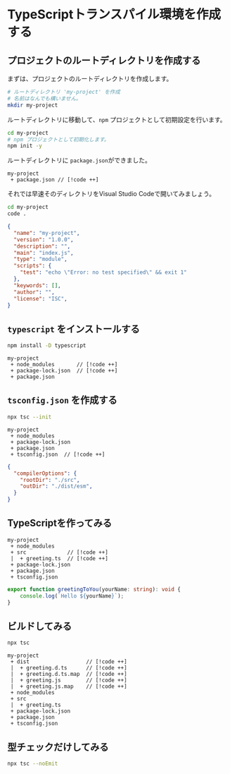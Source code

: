 # TypeScriptトランスパイル環境を作成する

## プロジェクトのルートディレクトリを作成する

まずは、プロジェクトのルートディレクトリを作成します。

```bash :no-line-numbers
# ルートディレクトリ 'my-project' を作成
# 名前はなんでも構いません。
mkdir my-project
```

ルートディレクトリに移動して、`npm` プロジェクトとして初期設定を行います。

```bash
cd my-project
# npm プロジェクトとして初期化します。
npm init -y
```

ルートディレクトリに `package.json`ができました。

```text :no-line-numbers
my-project
 + package.json // [!code ++]
```

それでは早速そのディレクトリをVisual Studio Codeで開いてみましょう。

```bash
cd my-project
code .
```



```json
{
  "name": "my-project",
  "version": "1.0.0",
  "description": "",
  "main": "index.js",
  "type": "module",
  "scripts": {
    "test": "echo \"Error: no test specified\" && exit 1"
  },
  "keywords": [],
  "author": "",
  "license": "ISC",
}
```


## `typescript` をインストールする

```bash
npm install -D typescript
```

```text :no-line-numbers
my-project
 + node_modules       // [!code ++]
 + package-lock.json  // [!code ++]
 + package.json
```

## `tsconfig.json` を作成する

```bash
npx tsc --init
```

```text :no-line-numbers
my-project
 + node_modules
 + package-lock.json
 + package.json
 + tsconfig.json  // [!code ++]
```

```json
{
  "compilerOptions": {
    "rootDir": "./src",
    "outDir": "./dist/esm",
  }
}
```

## TypeScriptを作ってみる

```text :no-line-numbers
my-project
 + node_modules
 + src             // [!code ++]
 |  + greeting.ts  // [!code ++]
 + package-lock.json
 + package.json
 + tsconfig.json
```

```typescript
export function greetingToYou(yourName: string): void {
    console.log(`Hello ${yourName}`);
}
```

## ビルドしてみる

```bash
npx tsc
```

```text :no-line-numbers
my-project
 + dist                  // [!code ++]
 |  + greeting.d.ts      // [!code ++]
 |  + greeting.d.ts.map  // [!code ++]
 |  + greeting.js        // [!code ++]
 |  + greeting.js.map    // [!code ++]
 + node_modules
 + src
 |  + greeting.ts
 + package-lock.json
 + package.json
 + tsconfig.json
```

## 型チェックだけしてみる

```bash
npx tsc --noEmit
```
